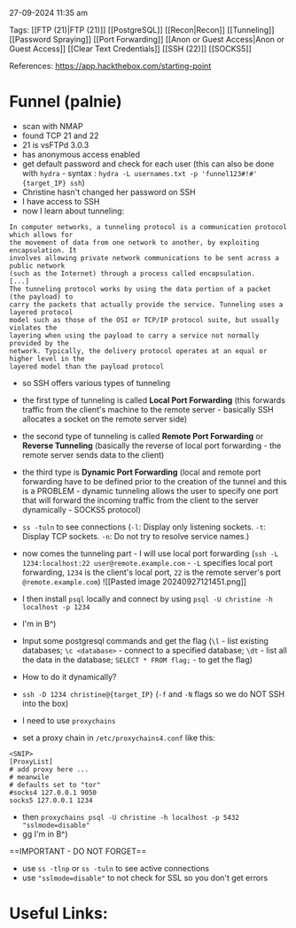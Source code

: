 
27-09-2024 11:35 am

Tags: [[FTP (21)|FTP (21)]] [[PostgreSQL]] [[Recon|Recon]] [[Tunneling]] [[Password Spraying]] [[Port Forwarding]] [[Anon or Guest Access|Anon or Guest Access]] [[Clear Text Credentials]] [[SSH (22)]] [[SOCKS5]]

References: https://app.hackthebox.com/starting-point


# Funnel (palnie)

- scan with NMAP
- found TCP 21 and 22
- 21 is vsFTPd 3.0.3
- has anonymous access enabled
- get default password and check for each user (this can also be done with `hydra` - syntax : `hydra -L usernames.txt -p 'funnel123#!#' {target_IP} ssh`)
- Christine hasn't changed her password on SSH
- I have access to SSH
- now I learn about tunneling:
```
In computer networks, a tunneling protocol is a communication protocol which allows for
the movement of data from one network to another, by exploiting encapsulation. It
involves allowing private network communications to be sent across a public network
(such as the Internet) through a process called encapsulation.
[...]
The tunneling protocol works by using the data portion of a packet (the payload) to
carry the packets that actually provide the service. Tunneling uses a layered protocol
model such as those of the OSI or TCP/IP protocol suite, but usually violates the
layering when using the payload to carry a service not normally provided by the
network. Typically, the delivery protocol operates at an equal or higher level in the
layered model than the payload protocol
```
- so SSH offers various types of tunneling
- the first type of tunneling is called **Local Port Forwarding** (this forwards traffic from the client's machine to the remote server - basically SSH allocates a socket on the remote server side)
- the second type of tunneling is called **Remote Port Forwarding** or **Reverse Tunneling** (basically the reverse of local port forwarding - the remote server sends data to the client)
- the third type is **Dynamic Port Forwarding** (local and remote port forwarding have to be defined prior to the creation of the tunnel and this is a PROBLEM - dynamic tunneling allows the user to specify one port that will forward the incoming traffic from the client to the server dynamically - SOCKS5 protocol)
- `ss -tuln` to see connections (`-l`: Display only listening sockets. `-t`: Display TCP sockets. `-n`: Do not try to resolve service names.)
- now comes the tunneling part - I will use local port forwarding (`ssh -L 1234:localhost:22 user@remote.example.com` - `-L` specifies local port forwarding, `1234` is the client's local port, `22` is the remote server's port `@remote.example.com`)
![[Pasted image 20240927121451.png]]
- I then install `psql` locally and connect by using `psql -U christine -h localhost -p 1234`
- I'm in B^)
- Input some postgresql commands and get the flag (`\l` - list existing databases; `\c <database>` - connect to a specified database; `\dt` - list all the data in the database; `SELECT * FROM flag;` - to get the flag)

- How to do it dynamically?
- `ssh -D 1234 christine@{target_IP}` (`-f` and `-N` flags so we do NOT SSH into the box)
- I need to use `proxychains`
- set a proxy chain in `/etc/proxychains4.conf` like this:
```
<SNIP>
[ProxyList]
# add proxy here ...
# meanwile
# defaults set to "tor"
#socks4 127.0.0.1 9050
socks5 127.0.0.1 1234
```
- then `proxychains psql -U christine -h localhost -p 5432 "sslmode=disable"`
- gg I'm in B^)


==IMPORTANT - DO NOT FORGET==
- use `ss -tlnp` or `ss -tuln` to see active connections
- use `"sslmode=disable"` to not check for SSL so you don't get errors



# Useful Links:

